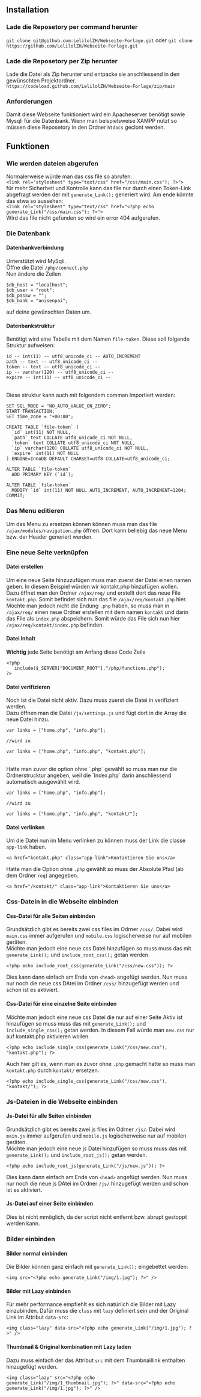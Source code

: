 ## Installation

### Lade die Reposetory per command herunter

`git clone git@github.com:LelilolZH/Webseite-Forlage.git`
oder
`git clone https://github.com/LelilolZH/Webseite-Forlage.git`

### Lade die Reposetory per Zip herunter

Lade die Datei als Zip herunter und entpacke sie anschliessend in den gewünschten Projektordner.
`https://codeload.github.com/LelilolZH/Webseite-Forlage/zip/main`

### Anforderungen

Damit diese Webseite funktioniert wird ein Apacheserver benötigt sowie Mysqli für die Datenbank.
Wenn man beispielsweise XAMPP nutzt so müssen diese Reposetory in den Ordner `htdocs` geclont werden.

## Funktionen

### Wie werden dateien abgerufen

Normalerweise würde man das css file so abrufen:
<br>
`<link rel="stylesheet" type="text/css" href="/css/main.css"); ?>">`
<br>
für mehr Sicherheit und Kontrolle kann das file nur durch einen Token-Link abgefragt werden der mit
`generate_Link();` generiert wird. Am ende könnte das etwa so aussehen:
<br>
`<link rel="stylesheet" type="text/css" href="<?php echo generate_Link("/css/main.css"); ?>">`
<br>
Wird das file nicht gefunden so wird ein error 404 aufgerufen.

### Die Datenbank

#### Datenbankverbindung

Unterstützt wird MySqli.<br>
Öffne die Datei `/php/connect.php`
<br>
Nun ändere die Zeilen
<br>

```
$db_host = "localhost";
$db_user = "root";
$db_passw = "";
$db_bank = "anisenpai";
```

auf deine gewünschten Daten um.

#### Datenbankstruktur

Benötigt wird eine Tabelle mit dem Namen `file-token`.
Diese soll folgende Struktur aufweisen:
<br>

```
id -- int(11) -- utf8_unicode_ci -- AUTO_INCREMENT
path -- text -- utf8_unicode_ci --
token -- text -- utf8_unicode_ci --
ip -- varchar(120) -- utf8_unicode_ci --
expire -- int(11) -- utf8_unicode_ci --
```

<br>
Diese struktur kann auch mit folgendem comman Importiert werden:
<br>

```
SET SQL_MODE = "NO_AUTO_VALUE_ON_ZERO";
START TRANSACTION;
SET time_zone = "+00:00";

CREATE TABLE `file-token` (
  `id` int(11) NOT NULL,
  `path` text COLLATE utf8_unicode_ci NOT NULL,
  `token` text COLLATE utf8_unicode_ci NOT NULL,
  `ip` varchar(120) COLLATE utf8_unicode_ci NOT NULL,
  `expire` int(11) NOT NULL
) ENGINE=InnoDB DEFAULT CHARSET=utf8 COLLATE=utf8_unicode_ci;

ALTER TABLE `file-token`
  ADD PRIMARY KEY (`id`);

ALTER TABLE `file-token`
  MODIFY `id` int(11) NOT NULL AUTO_INCREMENT, AUTO_INCREMENT=1204;
COMMIT;
```

### Das Menu editieren

Um das Menu zu ersetzen können können muss man das file `/ajax/modules/navigation.php` öffnen.
Dort kann beliebig das neue Menu bzw. der Header generiert werden.

### Eine neue Seite verknüpfen

#### Datei erstellen

Um eine neue Seite hinzuzufügen muss man zuerst der Datei einen namen geben.
In diesem Beispiel würden wir kontakt.php hinzufügen wollen.
<br>
Dazu öffnet man den Ordner `/ajax/req/` und erstellt dort das neue File `kontakt.php`. Somit befindet sich nun das file `/ajax/req/kontakt.php` hier.
<br>
Möchte man jedoch nicht die Endung `.php` haben, so muss man in `/ajax/req/` einen neue Ordner erstellen mit dem namen `kontakt` und darin das File als `index.php` abspeichern. Somit würde das File sich nun hier `/ajax/req/kontakt/index.php` befinden.

#### Datei Inhalt

<b>Wichtig</b> jede Seite benötigt am Anfang diese Code Zeile

```
<?php
   include($_SERVER["DOCUMENT_ROOT"]."/php/functions.php");
?>
```

#### Datei verifizieren

Noch ist die Datei nicht aktiv. Dazu muss zuerst die Datei in verifiziert werden.
<br>
Dazu öffnen man die Datei `/js/settings.js` und fügt dort in die Array die neue Datei hinzu.
<br>

```
var links = ["home.php", "info.php"];

//wird zu

var links = ["home.php", "info.php", "kontakt.php"];
```

<br>
Hatte man zuvor die option ohne `.php` gewählt so muss man nur die Ordnerstrucktur angeben, weil die `Index.php` darin anschliessend automatisch ausgewählt wird.
<br>

```
var links = ["home.php", "info.php"];

//wird zu

var links = ["home.php", "info.php", "kontakt/"];
```

#### Datei verlinken

Um die Datei nun im Menu verlinken zu können muss der Link die classe `app-link` haben.
<br>

```
<a href="kontakt.php" class="app-link">Kontaktieren Sie uns</a>
```

Hatte man die Option ohne `.php` gewählt so muss der Absolute Pfad (ab dem Ordner `req`) angegeben.
<br>

```
<a href="/kontakt/" class="app-link">Kontaktieren Sie uns</a>
```

### Css-Datein in die Webseite einbinden

#### Css-Datei für alle Seiten einbinden

Grundsätzlich gibt es bereits zwei css files im Odrner `/css/`.
Dabei wird `main.css` immer aufgerufen und `mobile.css` logischerweise nur auf mobilen geräten.
<br>
Möchte man jedoch eine neue css Datei hinzufügen so muss muss das mit `generate_Link();` und `include_root_css();` getan werden.
<br>

```
<?php echo include_root_css(generate_Link("/css/new.css")); ?>
```

Dies kann dann einfach am Ende von `<head>` angefügt werden.
Nun muss nur noch die neue css DAtei im Ordner `/css/` hinzugefügt werden und schon ist es aktiviert.

#### Css-Datei für eine einzelne Seite einbinden

Möchte man jedoch eine neue css Datei die nur auf einer Seite Aktiv ist hinzufügen so muss muss das mit `generate_Link();` und `include_single_css();` getan werden. In diesem Fall würde man `new.css` nur auf kontakt.php aktivieren wollen.
<br>

```
<?php echo include_single_css(generate_Link("/css/new.css"), "kontakt.php"); ?>
```

Auch hier gilt es, wenn man es zuvor ohne `.php` gemacht hatte so muss man `kontakt.php` durch `kontakt/` ersetzen.
<br>

```
<?php echo include_single_css(generate_Link("/css/new.css"), "kontakt/"); ?>
```

### Js-Dateien in die Webseite einbinden

#### Js-Datei für alle Seiten einbinden

Grundsätzlich gibt es bereits zwei js files im Odrner `/js/`.
Dabei wird `main.js` immer aufgerufen und `mobile.js` logischerweise nur auf mobilen geräten.
<br>
Möchte man jedoch eine neue js Datei hinzufügen so muss muss das mit `generate_Link();` und `include_root_js();` getan werden.
<br>

```
<?php echo include_root_js(generate_Link("/js/new.js")); ?>
```

Dies kann dann einfach am Ende von `<head>` angefügt werden.
Nun muss nur noch die neue js DAtei im Ordner `/js/` hinzugefügt werden und schon ist es aktiviert.

#### Js-Datei auf einer Seite einbinden

Dies ist nicht mmöglich, da der script nicht entfernt bzw. abrupt gestoppt werden kann.

### Bilder einbinden

#### Bilder normal einbinden

Die Bilder können ganz einfach mit `generate_Link();` eingebettet werden:
<br>

```
<img src="<?php echo generate_Link("/img/1.jpg"); ?>" />
```

#### Bilder mit Lazy einbinden

Für mehr performance empfiehlt es sich natürlich die Bilder mit Lazy einzubinden.
Dafür muss die `class` mit `lazy` definiert sein und der Original Link im Attribut `data-src`:
<br>

```
<img class="lazy" data-src="<?php echo generate_Link("/img/1.jpg"); ?>" />
```

#### Thumbnail & Original kombination mit Lazy laden

Dazu muss einfach der das Attribut `src` mit dem Thumbnaillink enthalten hinzugefügt werden.
<br>

```
<img class="lazy" src="<?php echo generate_Link("/img/1_thumbnail.jpg"); ?>" data-src="<?php echo generate_Link("/img/1.jpg"); ?>" />
```

